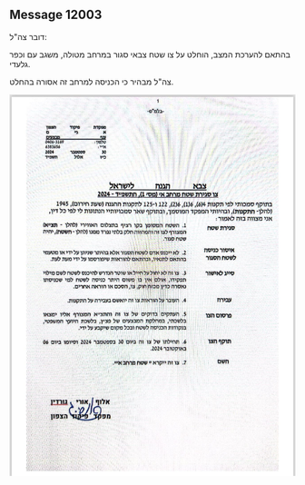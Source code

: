## Message 12003

דובר צה"ל:

בהתאם להערכת המצב, הוחלט על צו שטח צבאי סגור במרחב מטולה, משגב עם וכפר גלעדי.

צה"ל מבהיר כי הכניסה למרחב זה אסורה בהחלט.

![Photo](12003/12003_photo.jpg)
